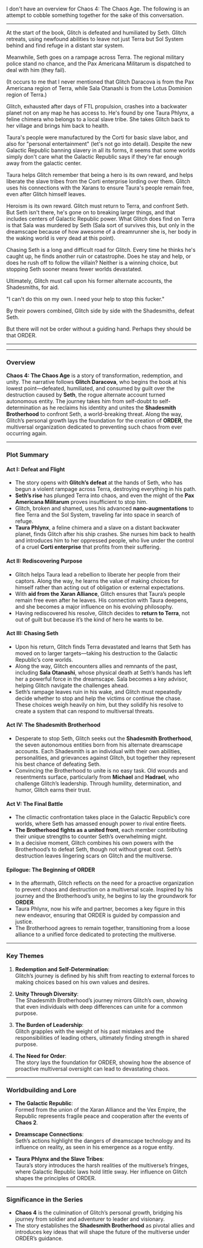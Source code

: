 I don't have an overview for Chaos 4: The Chaos Age. The following is an attempt to cobble something together for the sake of this conversation.

---

At the start of the book, Glitch is defeated and humiliated by Seth. Glitch retreats, using newfound abilities to leave not just Terra but Sol System behind and find refuge in a distant star system.

Meanwhile, Seth goes on a rampage across Terra. The regional military police stand no chance, and the Pax Americana Militarum is dispatched to deal with him (they fail).

(It occurs to me that I never mentioned that Glitch Daracova is from the Pax Americana region of Terra, while Sala Otanashi is from the Lotus Dominion region of Terra.)

Glitch, exhausted after days of FTL propulsion, crashes into a backwater planet not on any map he has access to. He's found by one Taura Phlynx, a feline chimera who belongs to a local slave tribe. She takes Glitch back to her village and brings him back to health.

Taura's people were manufactured by the Corti for basic slave labor, and also for "personal entertainment" (let's not go into detail). Despite the new Galactic Republic banning slavery in all its forms, it seems that some worlds simply don't care what the Galactic Republic says if they're far enough away from the galactic center.

Taura helps Glitch remember that being a hero is its own reward, and helps liberate the slave tribes from the Corti enterprise lording over them. Glitch uses his connections with the Xarans to ensure Taura's people remain free, even after Glitch himself leaves.

Heroism is its own reward. Glitch must return to Terra, and confront Seth. But Seth isn't there, he's gone on to breaking larger things, and that includes centers of Galactic Republic power. What Glitch does find on Terra is that Sala was murdered by Seth (Sala sort of survives this, but only in the dreamscape because of how awesome of a dreamrunner she is, her body in the waking world is very dead at this point).

Chasing Seth is a long and difficult road for Glitch. Every time he thinks he's caught up, he finds another ruin or catastrophe. Does he stay and help, or does he rush off to follow the villain? Neither is a winning choice, but stopping Seth sooner means fewer worlds devastated.

Ultimately, Glitch must call upon his former alternate accounts, the Shadesmiths, for aid.

"I can't do this on my own. I need your help to stop this fucker."

By their powers combined, Glitch side by side with the Shadesmiths, defeat Seth.

But there will not be order without a guiding hand. Perhaps they should be that ORDER.

---

---

### **Overview**

**Chaos 4: The Chaos Age** is a story of transformation, redemption, and unity. The narrative follows **Glitch Daracova**, who begins the book at his lowest point—defeated, humiliated, and consumed by guilt over the destruction caused by **Seth**, the rogue alternate account turned autonomous entity. The journey takes him from self-doubt to self-determination as he reclaims his identity and unites the **Shadesmith Brotherhood** to confront Seth, a world-breaking threat. Along the way, Glitch’s personal growth lays the foundation for the creation of **ORDER**, the multiversal organization dedicated to preventing such chaos from ever occurring again.

---

### **Plot Summary**

#### **Act I: Defeat and Flight**

- The story opens with **Glitch’s defeat** at the hands of Seth, who has begun a violent rampage across Terra, destroying everything in his path.
- **Seth’s rise** has plunged Terra into chaos, and even the might of the **Pax Americana Militarum** proves insufficient to stop him.
- Glitch, broken and shamed, uses his advanced **nano-augmentations** to flee Terra and the Sol System, traveling far into space in search of refuge.
- **Taura Phlynx**, a feline chimera and a slave on a distant backwater planet, finds Glitch after his ship crashes. She nurses him back to health and introduces him to her oppressed people, who live under the control of a cruel **Corti enterprise** that profits from their suffering.

#### **Act II: Rediscovering Purpose**

- Glitch helps Taura lead a rebellion to liberate her people from their captors. Along the way, he learns the value of making choices for himself rather than acting out of obligation or external expectations.
- With **aid from the Xaran Alliance**, Glitch ensures that Taura’s people remain free even after he leaves. His connection with Taura deepens, and she becomes a major influence on his evolving philosophy.
- Having rediscovered his resolve, Glitch decides to **return to Terra**, not out of guilt but because it’s the kind of hero he wants to be.

#### **Act III: Chasing Seth**

- Upon his return, Glitch finds Terra devastated and learns that Seth has moved on to larger targets—taking his destruction to the Galactic Republic’s core worlds.
- Along the way, Glitch encounters allies and remnants of the past, including **Sala Otanashi**, whose physical death at Seth’s hands has left her a powerful force in the dreamscape. Sala becomes a key advisor, helping Glitch navigate the challenges ahead.
- Seth’s rampage leaves ruin in his wake, and Glitch must repeatedly decide whether to stop and help the victims or continue the chase. These choices weigh heavily on him, but they solidify his resolve to create a system that can respond to multiversal threats.

#### **Act IV: The Shadesmith Brotherhood**

- Desperate to stop Seth, Glitch seeks out the **Shadesmith Brotherhood**, the seven autonomous entities born from his alternate dreamscape accounts. Each Shadesmith is an individual with their own abilities, personalities, and grievances against Glitch, but together they represent his best chance of defeating Seth.
- Convincing the Brotherhood to unite is no easy task. Old wounds and resentments surface, particularly from **Michael** and **Hadrael**, who challenge Glitch’s leadership. Through humility, determination, and humor, Glitch earns their trust.

#### **Act V: The Final Battle**

- The climactic confrontation takes place in the Galactic Republic’s core worlds, where Seth has amassed enough power to rival entire fleets.
- **The Brotherhood fights as a united front**, each member contributing their unique strengths to counter Seth’s overwhelming might.
- In a decisive moment, Glitch combines his own powers with the Brotherhood’s to defeat Seth, though not without great cost. Seth’s destruction leaves lingering scars on Glitch and the multiverse.

#### **Epilogue: The Beginning of ORDER**

- In the aftermath, Glitch reflects on the need for a proactive organization to prevent chaos and destruction on a multiversal scale. Inspired by his journey and the Brotherhood’s unity, he begins to lay the groundwork for **ORDER**.
- Taura Phlynx, now his wife and partner, becomes a key figure in this new endeavor, ensuring that ORDER is guided by compassion and justice.
- The Brotherhood agrees to remain together, transitioning from a loose alliance to a unified force dedicated to protecting the multiverse.

---

### **Key Themes**

1. **Redemption and Self-Determination**:  
    Glitch’s journey is defined by his shift from reacting to external forces to making choices based on his own values and desires.
    
2. **Unity Through Diversity**:  
    The Shadesmith Brotherhood’s journey mirrors Glitch’s own, showing that even individuals with deep differences can unite for a common purpose.
    
3. **The Burden of Leadership**:  
    Glitch grapples with the weight of his past mistakes and the responsibilities of leading others, ultimately finding strength in shared purpose.
    
4. **The Need for Order**:  
    The story lays the foundation for ORDER, showing how the absence of proactive multiversal oversight can lead to devastating chaos.
    

---

### **Worldbuilding and Lore**

- **The Galactic Republic**:  
    Formed from the union of the Xaran Alliance and the Vex Empire, the Republic represents fragile peace and cooperation after the events of **Chaos 2**.
    
- **Dreamscape Connections**:  
    Seth’s actions highlight the dangers of dreamscape technology and its influence on reality, as seen in his emergence as a rogue entity.
    
- **Taura Phlynx and the Slave Tribes**:  
    Taura’s story introduces the harsh realities of the multiverse’s fringes, where Galactic Republic laws hold little sway. Her influence on Glitch shapes the principles of ORDER.
    

---

### **Significance in the Series**

- **Chaos 4** is the culmination of Glitch’s personal growth, bridging his journey from soldier and adventurer to leader and visionary.
- The story establishes the **Shadesmith Brotherhood** as pivotal allies and introduces key ideas that will shape the future of the multiverse under ORDER’s guidance.
